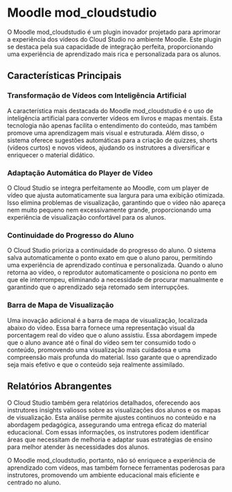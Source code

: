 # Moodle mod_cloudstudio

O Moodle mod_cloudstudio é um plugin inovador projetado para aprimorar a experiência dos vídeos do Cloud Studio no ambiente Moodle. Este plugin se destaca pela sua capacidade de integração perfeita, proporcionando uma experiência de aprendizado mais rica e personalizada para os alunos.

## Características Principais

### Transformação de Vídeos com Inteligência Artificial

A característica mais destacada do Moodle mod_cloudstudio é o uso de inteligência artificial para converter vídeos em livros e mapas mentais. Esta tecnologia não apenas facilita o entendimento do conteúdo, mas também promove uma aprendizagem mais visual e estruturada. Além disso, o sistema oferece sugestões automáticas para a criação de quizzes, shorts (vídeos curtos) e novos vídeos, ajudando os instrutores a diversificar e enriquecer o material didático.

### Adaptação Automática do Player de Vídeo

O Cloud Studio se integra perfeitamente ao Moodle, com um player de vídeo que ajusta automaticamente sua largura para uma exibição otimizada. Isso elimina problemas de visualização, garantindo que o vídeo não apareça nem muito pequeno nem excessivamente grande, proporcionando uma experiência de visualização confortável para os alunos.

### Continuidade do Progresso do Aluno

O Cloud Studio prioriza a continuidade do progresso do aluno. O sistema salva automaticamente o ponto exato em que o aluno parou, permitindo uma experiência de aprendizado contínua e personalizada. Quando o aluno retorna ao vídeo, o reprodutor automaticamente o posiciona no ponto em que ele interrompeu, eliminando a necessidade de procurar manualmente e garantindo que o aprendizado seja retomado sem interrupções.

### Barra de Mapa de Visualização

Uma inovação adicional é a barra de mapa de visualização, localizada abaixo do vídeo. Essa barra fornece uma representação visual da porcentagem real do vídeo que o aluno assistiu. Essa abordagem impede que o aluno avance até o final do vídeo sem ter consumido todo o conteúdo, promovendo uma visualização mais cuidadosa e uma compreensão mais profunda do material. Isso garante que o aprendizado seja mais efetivo e que o conteúdo seja realmente assimilado.

## Relatórios Abrangentes

O Cloud Studio também gera relatórios detalhados, oferecendo aos instrutores insights valiosos sobre as visualizações dos alunos e os mapas de visualização. Esta análise permite ajustes contínuos no conteúdo e na abordagem pedagógica, assegurando uma entrega eficaz do material educacional. Com essas informações, os instrutores podem identificar áreas que necessitam de melhoria e adaptar suas estratégias de ensino para melhor atender às necessidades dos alunos.

O Moodle mod_cloudstudio, portanto, não só enriquece a experiência de aprendizado com vídeos, mas também fornece ferramentas poderosas para instrutores, promovendo um ambiente educacional mais eficiente e centrado no aluno.